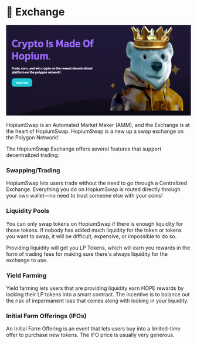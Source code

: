 # 🔄 Exchange

![](<../../.gitbook/assets/intro-header (2).png>)

HopiumSwap is an Automated Market Maker (AMM), and the Exchange is at the heart of HopiumSwap. HopiumSwap is a new up a swap exchange on the Polygon Network!

The HopiumSwap Exchange offers several features that support decentralized trading:

### Swapping/Trading

HopiumSwap lets users trade without the need to go through a Centralized Exchange. Everything you do on HopiumSwap is routed directly through your own wallet—no need to trust someone else with your coins!

### Liquidity Pools

You can only swap tokens on HopiumSwap if there is enough liquidity for those tokens. If nobody has added much liquidity for the token or tokens you want to swap, it will be difficult, expensive, or impossible to do so.

Providing liquidity will get you LP Tokens, which will earn you rewards in the form of trading fees for making sure there's always liquidity for the exchange to use.

### Yield Farming

Yield farming lets users that are providing liquidity earn HOPE rewards by locking their LP tokens into a smart contract. The incentive is to balance out the risk of impermanent loss that comes along with locking in your liquidity.

### Initial Farm Offerings (IFOs)

An Initial Farm Offering is an event that lets users buy into a limited-time offer to purchase new tokens. The IFO price is usually very generous.
